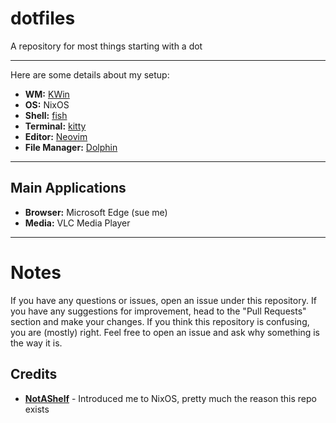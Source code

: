 # dotfiles

A repository for most things starting with a dot

---

Here are some details about my setup:
- **WM:** [KWin](https://github.com/KDE/kwin)
- **OS:** NixOS
- **Shell:** [fish](https://fishshell.com/)
- **Terminal:** [kitty](https://github.com/kovidgoyal/kitty/)
- **Editor:** [Neovim](https://github.com/neovim/neovim/)
- **File Manager:** [Dolphin](https://github.com/KDE/dolphin)

---

## Main Applications

- **Browser:** Microsoft Edge (sue me)
- **Media:** VLC Media Player

---

# Notes
If you have any questions or issues, open an issue under this repository. If you have any suggestions for improvement, head to the "Pull Requests" section and make your changes. If you think this repository is confusing, you are (mostly) right. Feel free to open an issue and ask why something is the way it is.

## Credits
- **[NotAShelf](https://github.com/NotAShelf)** - Introduced me to NixOS, pretty much the reason this repo exists